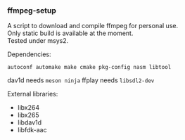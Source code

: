 ### ffmpeg-setup

A script to download and compile ffmpeg for personal use.  
Only static build is available at the moment.  
Tested under msys2.  

Dependencies:

```
autoconf automake make cmake pkg-config nasm libtool
```

dav1d needs `meson ninja`
ffplay needs `libsdl2-dev`

External libraries:

* libx264
* libx265
* libdav1d
* libfdk-aac
